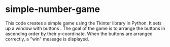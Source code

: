 # simple-number-game
This code creates a simple game using the Tkinter library in Python. It sets up a window with buttons . The goal of the game is to arrange the buttons in ascending order by their y-coordinate. When the buttons are arranged correctly, a "win" message is displayed.
